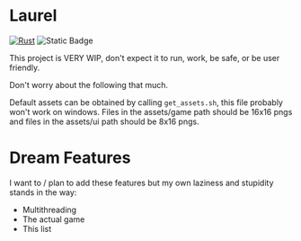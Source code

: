 # Laurel

[![Rust](https://github.com/MadenedDM/laurel/actions/workflows/rust.yml/badge.svg)](https://github.com/MadenedDM/laurel/actions/workflows/rust.yml)
![Static Badge](https://img.shields.io/badge/License-MIT-fc0a9b)
<!-- [![Coverage Status](https://coveralls.io/repos/github/MadenedDM/laurel/badge.svg?branch=master)](https://coveralls.io/github/MadenedDM/laurel?branch=master) -->

This project is VERY WIP, don't expect it to run, work, be safe, or be user friendly. 

Don't worry about the following that much.

Default assets can be obtained by calling `get_assets.sh`, this file probably won't work on windows. Files in the assets/game path should be 16x16 pngs and files in the assets/ui path should be 8x16 pngs.

# Dream Features
I want to / plan to add these features but my own laziness and stupidity stands in the way:
- Multithreading
- The actual game
- This list